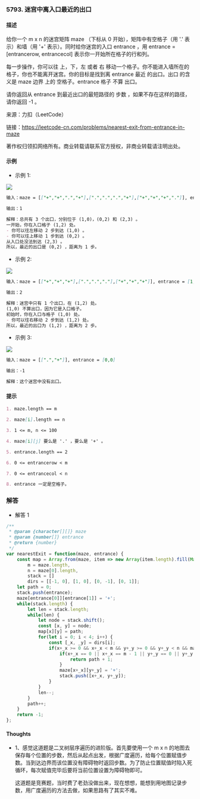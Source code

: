 ### 5793. 迷宫中离入口最近的出口

#### 描述

给你一个 m x n 的迷宫矩阵 maze （下标从 0 开始），矩阵中有空格子（用 '.' 表示）和墙（用 '+' 表示）。同时给你迷宫的入口 entrance ，用 entrance = [entrancerow, entrancecol] 表示你一开始所在格子的行和列。

每一步操作，你可以往 上，下，左 或者 右 移动一个格子。你不能进入墙所在的格子，你也不能离开迷宫。你的目标是找到离 entrance 最近 的出口。出口 的含义是 maze 边界 上的 空格子。entrance 格子 不算 出口。

请你返回从 entrance 到最近出口的最短路径的 步数 ，如果不存在这样的路径，请你返回 -1 。

来源：力扣（LeetCode）

链接：https://leetcode-cn.com/problems/nearest-exit-from-entrance-in-maze

著作权归领扣网络所有。商业转载请联系官方授权，非商业转载请注明出处。

#### 示例

+ 示例 1:

![](https://assets.leetcode.com/uploads/2021/06/04/nearest1-grid.jpg)
```md
输入：maze = [["+","+",".","+"],[".",".",".","+"],["+","+","+","."]], entrance = [1,2]

输出：1

解释：总共有 3 个出口，分别位于 (1,0)，(0,2) 和 (2,3) 。
一开始，你在入口格子 (1,2) 处。
- 你可以往左移动 2 步到达 (1,0) 。
- 你可以往上移动 1 步到达 (0,2) 。
从入口处没法到达 (2,3) 。
所以，最近的出口是 (0,2) ，距离为 1 步。
```
+ 示例 2:

![](https://assets.leetcode.com/uploads/2021/06/04/nearesr2-grid.jpg)
```md
输入：maze = [["+","+","+"],[".",".","."],["+","+","+"]], entrance = [1,0]

输出：2

解释：迷宫中只有 1 个出口，在 (1,2) 处。
(1,0) 不算出口，因为它是入口格子。
初始时，你在入口与格子 (1,0) 处。
- 你可以往右移动 2 步到达 (1,2) 处。
所以，最近的出口为 (1,2) ，距离为 2 步。
```
+ 示例 3:

![](https://assets.leetcode.com/uploads/2021/06/04/nearest3-grid.jpg)
```md
输入：maze = [[".","+"]], entrance = [0,0]

输出：-1

解释：这个迷宫中没有出口。
```


#### 提示
```md
1. maze.length == m

2. maze[i].length == n

3. 1 <= m, n <= 100

4. maze[i][j] 要么是 '.' ，要么是 '+' 。

5. entrance.length == 2

6. 0 <= entrancerow < m

7. 0 <= entrancecol < n

8. entrance 一定是空格子。
```

### 解答

+ 解答 1
```js
/**
 * @param {character[][]} maze
 * @param {number[]} entrance
 * @return {number}
 */
var nearestExit = function(maze, entrance) {
    const map = Array.from(maze, item => new Array(item.length).fill(Math.min())),
        m = maze.length,
        n = maze[0].length,
        stack = []
        dirs = [[-1, 0], [1, 0], [0, -1], [0, 1]];
    let path = 0;
    stack.push(entrance);
    maze[entrance[0]][entrance[1]] = '+';
    while(stack.length) {
        let len = stack.length;
        while(len) {
            let node = stack.shift();
            const [x, y] = node;
            map[x][y] = path;
            for(let i = 0; i < 4; i++) {
                const [_x, _y] = dirs[i];
                if(x+_x >= 0 && x+_x < m && y+_y >= 0 && y+_y < n && maze[x+_x][y+_y] != '+') {
                    if(x+_x == 0 || x+_x == m - 1 || y+_y == 0 || y+_y == n - 1) {
                        return path + 1;
                    }
                    maze[x+_x][y+_y] = '+';
                    stack.push([x+_x, y+_y]);
                }
            }
            len--;
        }
        path++;
    }
    return -1;
};
```


#### Thoughts

+ 1、感觉这道题是二叉树层序遍历的进阶版。首先要使用一个 m x n 的地图去保存每个位置的步数，然后从起点出发，根据广度遍历，给每个位置赋值步数。当到达边界而该位置没有障碍物时返回步数。为了防止位置赋值时陷入死循环，每次赋值完毕后要将当前位置设置为障碍物即可。

  这道题是竞赛题，当时费了老劲没做出来，现在想想，能想到用地图记录步数，用广度遍历的方法去做，如果思路有了其实不难。